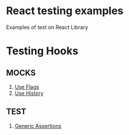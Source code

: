 # React testing examples

Examples of test on React Library

# Testing Hooks

## MOCKS

1. [Use Flags](./mocks/launchdarkly-react-client-sdk.md)
2. [Use History](./mocks/react-router-dom.md)

## TEST

1. [Generic Assertions](./test/generic.md)
